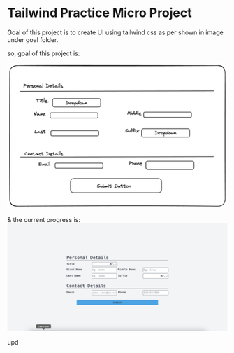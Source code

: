# Tailwind Practice Micro Project

Goal of this project is to create UI using tailwind css as per shown in image under goal folder.

so, goal of this project is:

![Goal](goal&progress/goal.png)

& the current progress is:
![Current Progress](goal&progress/progress.png)

upd